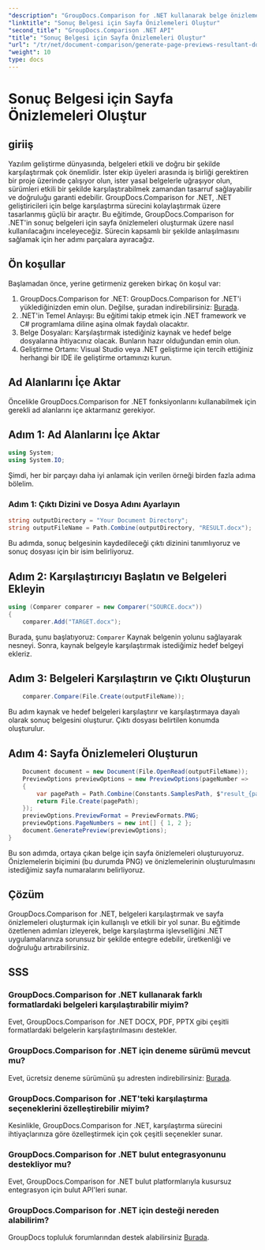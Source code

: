 ```yaml
---
"description": "GroupDocs.Comparison for .NET kullanarak belge önizlemelerinin nasıl oluşturulacağını öğrenin. Belgeleri verimli ve doğru bir şekilde karşılaştırın."
"linktitle": "Sonuç Belgesi için Sayfa Önizlemeleri Oluştur"
"second_title": "GroupDocs.Comparison .NET API"
"title": "Sonuç Belgesi için Sayfa Önizlemeleri Oluştur"
"url": "/tr/net/document-comparison/generate-page-previews-resultant-document/"
"weight": 10
type: docs
---
```

# Sonuç Belgesi için Sayfa Önizlemeleri Oluştur

## giriiş
Yazılım geliştirme dünyasında, belgeleri etkili ve doğru bir şekilde karşılaştırmak çok önemlidir. İster ekip üyeleri arasında iş birliği gerektiren bir proje üzerinde çalışıyor olun, ister yasal belgelerle uğraşıyor olun, sürümleri etkili bir şekilde karşılaştırabilmek zamandan tasarruf sağlayabilir ve doğruluğu garanti edebilir. GroupDocs.Comparison for .NET, .NET geliştiricileri için belge karşılaştırma sürecini kolaylaştırmak üzere tasarlanmış güçlü bir araçtır. Bu eğitimde, GroupDocs.Comparison for .NET'in sonuç belgeleri için sayfa önizlemeleri oluşturmak üzere nasıl kullanılacağını inceleyeceğiz. Sürecin kapsamlı bir şekilde anlaşılmasını sağlamak için her adımı parçalara ayıracağız.
## Ön koşullar
Başlamadan önce, yerine getirmeniz gereken birkaç ön koşul var:
1. GroupDocs.Comparison for .NET: GroupDocs.Comparison for .NET'i yüklediğinizden emin olun. Değilse, şuradan indirebilirsiniz: [Burada](https://releases.groupdocs.com/comparison/net/).
2. .NET'in Temel Anlayışı: Bu eğitimi takip etmek için .NET framework ve C# programlama diline aşina olmak faydalı olacaktır.
3. Belge Dosyaları: Karşılaştırmak istediğiniz kaynak ve hedef belge dosyalarına ihtiyacınız olacak. Bunların hazır olduğundan emin olun.
4. Geliştirme Ortamı: Visual Studio veya .NET geliştirme için tercih ettiğiniz herhangi bir IDE ile geliştirme ortamınızı kurun.

## Ad Alanlarını İçe Aktar
Öncelikle GroupDocs.Comparison for .NET fonksiyonlarını kullanabilmek için gerekli ad alanlarını içe aktarmanız gerekiyor.
## Adım 1: Ad Alanlarını İçe Aktar
```csharp
using System;
using System.IO;
```
Şimdi, her bir parçayı daha iyi anlamak için verilen örneği birden fazla adıma bölelim.
### Adım 1: Çıktı Dizini ve Dosya Adını Ayarlayın
```csharp
string outputDirectory = "Your Document Directory";
string outputFileName = Path.Combine(outputDirectory, "RESULT.docx");
```
Bu adımda, sonuç belgesinin kaydedileceği çıktı dizinini tanımlıyoruz ve sonuç dosyası için bir isim belirliyoruz.
## Adım 2: Karşılaştırıcıyı Başlatın ve Belgeleri Ekleyin
```csharp
using (Comparer comparer = new Comparer("SOURCE.docx"))
{
    comparer.Add("TARGET.docx");
```
Burada, şunu başlatıyoruz: `Comparer` Kaynak belgenin yolunu sağlayarak nesneyi. Sonra, kaynak belgeyle karşılaştırmak istediğimiz hedef belgeyi ekleriz.
## Adım 3: Belgeleri Karşılaştırın ve Çıktı Oluşturun
```csharp
    comparer.Compare(File.Create(outputFileName));
```
Bu adım kaynak ve hedef belgeleri karşılaştırır ve karşılaştırmaya dayalı olarak sonuç belgesini oluşturur. Çıktı dosyası belirtilen konumda oluşturulur.
## Adım 4: Sayfa Önizlemeleri Oluşturun
```csharp
    Document document = new Document(File.OpenRead(outputFileName));
    PreviewOptions previewOptions = new PreviewOptions(pageNumber =>
    {
        var pagePath = Path.Combine(Constants.SamplesPath, $"result_{pageNumber}.png");
        return File.Create(pagePath);
    });
    previewOptions.PreviewFormat = PreviewFormats.PNG;
    previewOptions.PageNumbers = new int[] { 1, 2 };
    document.GeneratePreview(previewOptions);
}
```
Bu son adımda, ortaya çıkan belge için sayfa önizlemeleri oluşturuyoruz. Önizlemelerin biçimini (bu durumda PNG) ve önizlemelerinin oluşturulmasını istediğimiz sayfa numaralarını belirliyoruz.

## Çözüm
GroupDocs.Comparison for .NET, belgeleri karşılaştırmak ve sayfa önizlemeleri oluşturmak için kullanışlı ve etkili bir yol sunar. Bu eğitimde özetlenen adımları izleyerek, belge karşılaştırma işlevselliğini .NET uygulamalarınıza sorunsuz bir şekilde entegre edebilir, üretkenliği ve doğruluğu artırabilirsiniz.
## SSS
### GroupDocs.Comparison for .NET kullanarak farklı formatlardaki belgeleri karşılaştırabilir miyim?
Evet, GroupDocs.Comparison for .NET DOCX, PDF, PPTX gibi çeşitli formatlardaki belgelerin karşılaştırılmasını destekler.
### GroupDocs.Comparison for .NET için deneme sürümü mevcut mu?
Evet, ücretsiz deneme sürümünü şu adresten indirebilirsiniz: [Burada](https://releases.groupdocs.com/).
### GroupDocs.Comparison for .NET'teki karşılaştırma seçeneklerini özelleştirebilir miyim?
Kesinlikle, GroupDocs.Comparison for .NET, karşılaştırma sürecini ihtiyaçlarınıza göre özelleştirmek için çok çeşitli seçenekler sunar.
### GroupDocs.Comparison for .NET bulut entegrasyonunu destekliyor mu?
Evet, GroupDocs.Comparison for .NET bulut platformlarıyla kusursuz entegrasyon için bulut API'leri sunar.
### GroupDocs.Comparison for .NET için desteği nereden alabilirim?
GroupDocs topluluk forumlarından destek alabilirsiniz [Burada](https://forum.groupdocs.com/c/comparison/12).